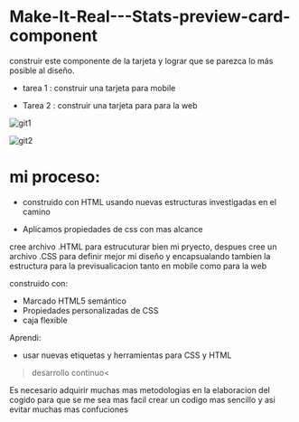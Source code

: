 # Make-It-Real---Stats-preview-card-component




construir este componente de la tarjeta y lograr que se parezca lo más posible al diseño.

- tarea 1 : construir una tarjeta para mobile

- Tarea 2 : construir una tarjeta para para la web

![git1](https://user-images.githubusercontent.com/115027137/195473365-a328902a-9c93-4e6f-a314-58566f55f87c.png)

![git2](https://user-images.githubusercontent.com/115027137/195473383-780ae111-7530-4476-8c11-fe62d7e8b8a7.png)




<h1>mi proceso:</h1>

- construido con HTML usando nuevas estructuras investigadas en el camino 

- Aplicamos propiedades de css con mas alcance 

cree archivo .HTML para estrucuturar bien mi pryecto, despues cree un archivo .CSS para definir mejor mi diseño y encapsualando tambien la estructura para la previsualicacion tanto en mobile como para la web


construido con:

- Marcado HTML5 semántico
- Propiedades personalizadas de CSS
- caja flexible


Aprendi: 

- usar nuevas etiquetas y herramientas para CSS y HTML 

>desarrollo continuo<

Es necesario adquirir muchas mas metodologias en la elaboracion del cogido para que se me sea mas facil crear un codigo mas sencillo y asi evitar muchas mas confuciones






